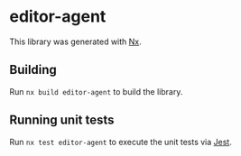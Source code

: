 # editor-agent

This library was generated with [Nx](https://nx.dev).

## Building

Run `nx build editor-agent` to build the library.

## Running unit tests

Run `nx test editor-agent` to execute the unit tests via [Jest](https://jestjs.io).
